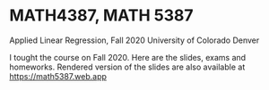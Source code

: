# MATH4387, MATH 5387
Applied Linear Regression, Fall 2020
University of Colorado Denver

I tought the course on Fall 2020. Here are the slides, exams and homeworks. Rendered version of the slides are also available at https://math5387.web.app


